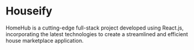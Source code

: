 # Houseify
HomeHub is a cutting-edge full-stack project developed using React.js, incorporating the latest technologies to create a streamlined and efficient house marketplace application. 

